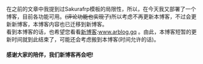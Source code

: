 在之前的文章中我提到过Sakurafrp模板的局限性，所以，在今天我又部署了一个博客，目前各功能可用。<s>(评论功能也实现了)</s>所以考虑不再更新本博客，不过会更新新博客，本博客内容也已迁移到新博客。<br>
看到本博客的话，也希望您看看<a href="www.arblog.gq">新博客</a>:www.arblog.gq 。由此，本博客短暂的更新时间就到此结束了，可能还会考虑搬到本博客(时间允许的话)。<br><h4>感谢大家的陪伴，我们新博客再会吧!</h4>

